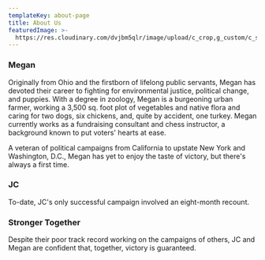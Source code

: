 ```yaml
---
templateKey: about-page
title: About Us
featuredImage: >-
  https://res.cloudinary.com/dvjbm5qlr/image/upload/c_crop,g_custom/c_scale,w_1200/v1579838540/DSC_0433.NEF_gl1dzx.jpg
---
```

### Megan

Originally from Ohio and the firstborn of lifelong public servants, Megan has devoted their career to fighting for environmental justice, political change, and puppies. With a degree in zoology, Megan is a burgeoning urban farmer, working a 3,500 sq. foot plot of vegetables and native flora and caring for two dogs, six chickens, and, quite by accident, one turkey. Megan currently works as a fundraising consultant and chess instructor, a background known to put voters' hearts at ease.

A veteran of political campaigns from California to upstate New York and Washington, D.C., Megan has yet to enjoy the taste of victory, but there's always a first time.

### JC

To-date, JC's only successful campaign involved an eight-month recount.

### Stronger Together

Despite their poor track record working on the campaigns of others, JC and Megan are confident that, together, victory is guaranteed.
